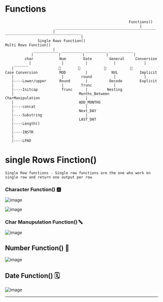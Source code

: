 # Functions 



                                                             Functions() 
                                                                  |
                          |￣￣￣￣￣￣￣￣￣￣￣￣￣￣￣￣￣￣￣￣￣￣￣￣￣￣￣￣￣￣￣￣￣￣￣￣￣￣￣￣￣￣￣￣￣￣￣￣￣|
                   Single Rows Function()                                                                     Multi Rows Function()
                          |                     
                |￣￣￣￣￣￣￣|￣￣￣￣￣￣|￣￣￣￣￣￣|￣￣￣￣￣￣￣|
             char            Num        Date        General     Conversion 
               |              |          |            |             |
       |￣￣￣￣              🔽        🔽           🔽           🔽 
    Case Conversion          MOD         |           NVL          Implicit 
       |                      |        round          |             |
       |----Lower/upper      Round       |          Decode        Explicit
       |                      |        Trunc          |
       |----Initcap           Trunc      |         Nesting
       |                              Months_Between               
    CharManipulation                     |   
       |                              ADD_MONTHS
       |----concat                       |
       |                              Next_DAY  
       |----Substring                    |
       |                              LAST_DAT
       |----Length()
       |
       |----INSTR
       |
       |----LPAD         
                   
# single Rows Finction()
``` Single Row functions - Single row functions are the one who work on single row and return one output per row ```

### Character Function() 🅰️
 ![image](https://user-images.githubusercontent.com/67835881/118382242-fae55e80-b610-11eb-99ba-5504231dce76.png)
  
 ![image](https://user-images.githubusercontent.com/67835881/118384456-b44d2f80-b623-11eb-8c5c-fe9f956b5043.png)

 
### Char Manupulation Function() 🔤
![image](https://user-images.githubusercontent.com/67835881/118382263-20726800-b611-11eb-9bb5-4a6d93c34361.png)

## Number Function() 🔢
![image](https://user-images.githubusercontent.com/67835881/118382275-4f88d980-b611-11eb-86bd-5c5994f3055a.png)

## Date Function() 🗓️
![image](https://user-images.githubusercontent.com/67835881/118382298-98409280-b611-11eb-93b5-2248096d3449.png)

______________________________________________________________________________________
